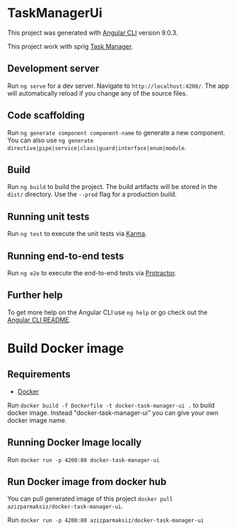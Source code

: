 # TaskManagerUi

This project was generated with [Angular CLI](https://github.com/angular/angular-cli) version 9.0.3.

This project work with sprig [Task Manager](https://github.com/azizparmaksiz/task-manager).

## Development server

Run `ng serve` for a dev server. Navigate to `http://localhost:4200/`. The app will automatically reload if you change any of the source files.

## Code scaffolding

Run `ng generate component component-name` to generate a new component. You can also use `ng generate directive|pipe|service|class|guard|interface|enum|module`.

## Build

Run `ng build` to build the project. The build artifacts will be stored in the `dist/` directory. Use the `--prod` flag for a production build.

## Running unit tests

Run `ng test` to execute the unit tests via [Karma](https://karma-runner.github.io).

## Running end-to-end tests

Run `ng e2e` to execute the end-to-end tests via [Protractor](http://www.protractortest.org/).

## Further help

To get more help on the Angular CLI use `ng help` or go check out the [Angular CLI README](https://github.com/angular/angular-cli/blob/master/README.md).

# Build Docker image
## Requirements
- [Docker](https://docs.docker.com/install)

Run `docker build -f Dockerfile -t docker-task-manager-ui .` to build docker image.
Instead "docker-task-manager-ui" you can give your own docker image name.

## Running Docker Image locally

Run `docker run -p 4200:80 docker-task-manager-ui`

## Run Docker image from docker hub

You can pull generated image of this project `docker pull azizparmaksiz/docker-task-manager-ui`.

Run `docker run -p 4200:80 azizparmaksiz/docker-task-manager-ui`
